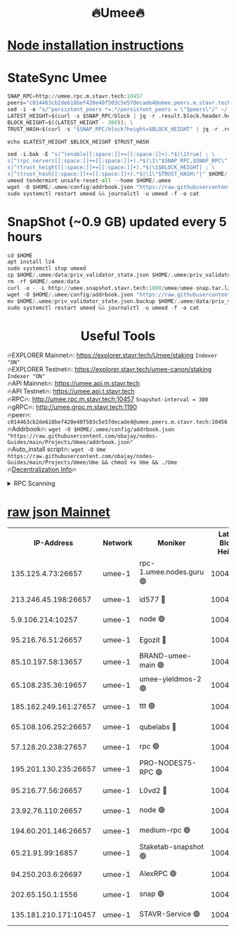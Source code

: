 <h1 align="center"> 🔥Umee🔥</h1>


[Node installation instructions](https://github.com/obajay/nodes-Guides/tree/main/Projects/Umee)
=
# StateSync Umee
```python
SNAP_RPC=http://umee.rpc.m.stavr.tech:10457
peers="c014463cb2de618bef420e40f503c5e57decade4@umee.peers.m.stavr.tech:10456"
sed -i -e "s/^persistent_peers *=.*/persistent_peers = \"$peers\"/" ~/.umee/config/config.toml
LATEST_HEIGHT=$(curl -s $SNAP_RPC/block | jq -r .result.block.header.height); \
BLOCK_HEIGHT=$((LATEST_HEIGHT - 300)); \
TRUST_HASH=$(curl -s "$SNAP_RPC/block?height=$BLOCK_HEIGHT" | jq -r .result.block_id.hash)

echo $LATEST_HEIGHT $BLOCK_HEIGHT $TRUST_HASH

sed -i.bak -E "s|^(enable[[:space:]]+=[[:space:]]+).*$|\1true| ; \
s|^(rpc_servers[[:space:]]+=[[:space:]]+).*$|\1\"$SNAP_RPC,$SNAP_RPC\"| ; \
s|^(trust_height[[:space:]]+=[[:space:]]+).*$|\1$BLOCK_HEIGHT| ; \
s|^(trust_hash[[:space:]]+=[[:space:]]+).*$|\1\"$TRUST_HASH\"|" $HOME/.umee/config/config.toml
umeed tendermint unsafe-reset-all --home $HOME/.umee
wget -O $HOME/.umee/config/addrbook.json "https://raw.githubusercontent.com/obajay/nodes-Guides/main/Projects/Umee/addrbook.json"
sudo systemctl restart umeed && journalctl -u umeed -f -o cat
```
# SnapShot (~0.9 GB) updated every 5 hours
```python
cd $HOME
apt install lz4
sudo systemctl stop umeed
cp $HOME/.umee/data/priv_validator_state.json $HOME/.umee/priv_validator_state.json.backup
rm -rf $HOME/.umee/data
curl -o - -L http://umee.snapshot.stavr.tech:1000/umee/umee-snap.tar.lz4 | lz4 -c -d - | tar -x -C $HOME/.umee --strip-components 2
wget -O $HOME/.umee/config/addrbook.json "https://raw.githubusercontent.com/obajay/nodes-Guides/main/Projects/Umee/addrbook.json"
mv $HOME/.umee/priv_validator_state.json.backup $HOME/.umee/data/priv_validator_state.json
sudo systemctl restart umeed && journalctl -u umeed -f -o cat
```
 <h1 align="center"> Useful Tools</h1>

🔥EXPLORER Mainnet🔥:      https://explorer.stavr.tech/Umee/staking             `Indexer "ON"` \
🔥EXPLORER Testnet🔥:        https://explorer.stavr.tech/umee-canon/staking      `Indexer "ON"` \
🔥API Mainnet🔥:                   https://umee.api.m.stavr.tech \
🔥API Testnet🔥:                     https://umee.api.t.stavr.tech \
🔥RPC🔥:                                   http://umee.rpc.m.stavr.tech:10457                     `Snapshot-interval = 300` \
🔥gRPC🔥:                              http://umee.grpc.m.stavr.tech:1190 \
🔥peer🔥:                     `c014463cb2de618bef420e40f503c5e57decade4@umee.peers.m.stavr.tech:10456` \
🔥Addrbook🔥:    ```wget -O $HOME/.umee/config/addrbook.json "https://raw.githubusercontent.com/obajay/nodes-Guides/main/Projects/Umee/addrbook.json"``` \
🔥Auto_install script🔥: ```wget -O Ume https://raw.githubusercontent.com/obajay/nodes-Guides/main/Projects/Umee/Ume && chmod +x Ume && ./Ume``` \
🔥[Decentralization Info](https://github.com/obajay/StateSync-snapshots/tree/main/Projects/Umee/Decentralization)🔥

<details>
<summary>RPC Scanning</summary>

<h2 align="center"> We scan nodes in real time every 4 hours. And we provide the final result of RPC endpoints.
We cannot influence the operation of these nodes in any way. </h2>


```python
If Voting Power is higher than 0 --> then the Node is a validator of the network and may be subject to attack and be a potential threat to the chain.
```
```python
We marked such validators with a red symbol
```

</details>

[raw json Mainnet](https://rpc-check.umeem.stavr.tech/umeem/rpc-umeem-result.json)
=



<table><tr><th>IP-Address</th><th>Network</th><th>Moniker</th><th>Latest Block Height</th><th>Earliest Block Height</th><th>Catching Up</th><th>Tx Index</th><th>Voting Power</th><th>Scan Time</th></tr><tr><td>135.125.4.73:26657</td><td>umee-1</td><td>rpc-1.umee.nodes.guru 🟢</td><td>10041713</td><td>5167386</td><td>False</td><td>on</td><td>0</td><td>2024-01-08T07:53:42.019698621UTC</td></tr><tr><td>213.246.45.198:26657</td><td>umee-1</td><td>id577 🔴</td><td>10041697</td><td>7100001</td><td>False</td><td>on</td><td>35105505</td><td>2024-01-08T07:52:09.300179321UTC</td></tr><tr><td>5.9.106.214:10257</td><td>umee-1</td><td>node 🟢</td><td>10041708</td><td>7942001</td><td>False</td><td>on</td><td>0</td><td>2024-01-08T07:53:14.337703803UTC</td></tr><tr><td>95.216.76.51:26657</td><td>umee-1</td><td>Egozit 🔴</td><td>10041713</td><td>8262001</td><td>False</td><td>off</td><td>38162097</td><td>2024-01-08T07:53:41.652650661UTC</td></tr><tr><td>85.10.197.58:13657</td><td>umee-1</td><td>BRAND-umee-main 🟢</td><td>10041700</td><td>8427832</td><td>False</td><td>on</td><td>0</td><td>2024-01-08T07:52:26.675406339UTC</td></tr><tr><td>65.108.235.36:19657</td><td>umee-1</td><td>umee-yieldmos-2 🟢</td><td>10041688</td><td>9575548</td><td>False</td><td>on</td><td>0</td><td>2024-01-08T07:51:19.873201937UTC</td></tr><tr><td>185.162.249.161:27657</td><td>umee-1</td><td>ttt 🟢</td><td>10041705</td><td>9733423</td><td>False</td><td>on</td><td>0</td><td>2024-01-08T07:52:56.417983724UTC</td></tr><tr><td>65.108.106.252:26657</td><td>umee-1</td><td>qubelabs 🔴</td><td>10041266</td><td>9761001</td><td>False</td><td>on</td><td>36641854</td><td>2024-01-08T07:52:27.067922494UTC</td></tr><tr><td>57.128.20.238:27657</td><td>umee-1</td><td>rpc 🟢</td><td>10041709</td><td>9880933</td><td>False</td><td>on</td><td>0</td><td>2024-01-08T07:53:22.805953751UTC</td></tr><tr><td>195.201.130.235:26657</td><td>umee-1</td><td>PRO-NODES75-RPC 🟢</td><td>10041705</td><td>9941705</td><td>False</td><td>on</td><td>0</td><td>2024-01-08T07:53:09.039289616UTC</td></tr><tr><td>95.216.77.56:26657</td><td>umee-1</td><td>L0vd2 🔴</td><td>10041716</td><td>9941716</td><td>False</td><td>off</td><td>37294568</td><td>2024-01-08T07:53:59.309554081UTC</td></tr><tr><td>23.92.76.110:26657</td><td>umee-1</td><td>node 🟢</td><td>10041719</td><td>9953901</td><td>False</td><td>on</td><td>0</td><td>2024-01-08T07:54:20.773368878UTC</td></tr><tr><td>194.60.201.146:26657</td><td>umee-1</td><td>medium-rpc 🟢</td><td>10041698</td><td>9984137</td><td>False</td><td>on</td><td>0</td><td>2024-01-08T07:52:15.784912990UTC</td></tr><tr><td>65.21.91.99:16857</td><td>umee-1</td><td>Staketab-snapshot 🟢</td><td>10041702</td><td>9992001</td><td>False</td><td>off</td><td>0</td><td>2024-01-08T07:52:37.703654582UTC</td></tr><tr><td>94.250.203.6:26697</td><td>umee-1</td><td>AlexRPC 🟢</td><td>10041699</td><td>9998001</td><td>False</td><td>on</td><td>0</td><td>2024-01-08T07:52:22.269669142UTC</td></tr><tr><td>202.65.150.1:1556</td><td>umee-1</td><td>snap 🟢</td><td>10041707</td><td>10036865</td><td>False</td><td>on</td><td>0</td><td>2024-01-08T07:53:09.915785835UTC</td></tr><tr><td>135.181.210.171:10457</td><td>umee-1</td><td>STAVR-Service 🟢</td><td>10041714</td><td>10040701</td><td>False</td><td>on</td><td>0</td><td>2024-01-08T07:53:48.667678702UTC</td></tr></table>

